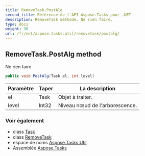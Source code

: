 ```yaml
---
title: RemoveTask.PostAlg
second_title: Référence de l'API Aspose.Tasks pour .NET
description: RemoveTask méthode. Ne rien faire.
type: docs
weight: 30
url: /fr/net/aspose.tasks.util/removetask/postalg/
---
```

## RemoveTask.PostAlg method

Ne rien faire.

```csharp
public void PostAlg(Task el, int level)
```

| Paramètre | Taper | La description |
| --- | --- | --- |
| el | Task | Objet à traiter. |
| level | Int32 | Niveau nœud de l'arborescence. |

### Voir également

* class [Task](../../../aspose.tasks/task/)
* class [RemoveTask](../)
* espace de noms [Aspose.Tasks.Util](../../removetask/)
* Assemblée [Aspose.Tasks](../../../)


